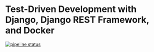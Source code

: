 # Test-Driven Development with Django, Django REST Framework, and Docker

[![pipeline status](https://gitlab.com/gopicci/django-tdd-docker/badges/master/pipeline.svg)](https://gitlab.com/gopicci/django-tdd-docker/commits/master)